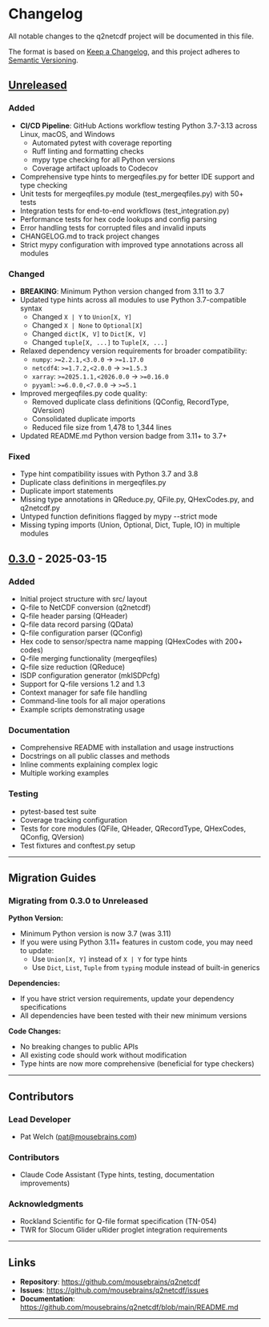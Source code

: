 # Changelog

All notable changes to the q2netcdf project will be documented in this file.

The format is based on [Keep a Changelog](https://keepachangelog.com/en/1.0.0/),
and this project adheres to [Semantic Versioning](https://semver.org/spec/v2.0.0.html).

## [Unreleased]

### Added
- **CI/CD Pipeline**: GitHub Actions workflow testing Python 3.7-3.13 across Linux, macOS, and Windows
  - Automated pytest with coverage reporting
  - Ruff linting and formatting checks
  - mypy type checking for all Python versions
  - Coverage artifact uploads to Codecov
- Comprehensive type hints to mergeqfiles.py for better IDE support and type checking
- Unit tests for mergeqfiles.py module (test_mergeqfiles.py) with 50+ tests
- Integration tests for end-to-end workflows (test_integration.py)
- Performance tests for hex code lookups and config parsing
- Error handling tests for corrupted files and invalid inputs
- CHANGELOG.md to track project changes
- Strict mypy configuration with improved type annotations across all modules

### Changed
- **BREAKING**: Minimum Python version changed from 3.11 to 3.7
- Updated type hints across all modules to use Python 3.7-compatible syntax
  - Changed `X | Y` to `Union[X, Y]`
  - Changed `X | None` to `Optional[X]`
  - Changed `dict[K, V]` to `Dict[K, V]`
  - Changed `tuple[X, ...]` to `Tuple[X, ...]`
- Relaxed dependency version requirements for broader compatibility:
  - `numpy`: `>=2.2.1,<3.0.0` → `>=1.17.0`
  - `netcdf4`: `>=1.7.2,<2.0.0` → `>=1.5.3`
  - `xarray`: `>=2025.1.1,<2026.0.0` → `>=0.16.0`
  - `pyyaml`: `>=6.0.0,<7.0.0` → `>=5.1`
- Improved mergeqfiles.py code quality:
  - Removed duplicate class definitions (QConfig, RecordType, QVersion)
  - Consolidated duplicate imports
  - Reduced file size from 1,478 to 1,344 lines
- Updated README.md Python version badge from 3.11+ to 3.7+

### Fixed
- Type hint compatibility issues with Python 3.7 and 3.8
- Duplicate class definitions in mergeqfiles.py
- Duplicate import statements
- Missing type annotations in QReduce.py, QFile.py, QHexCodes.py, and q2netcdf.py
- Untyped function definitions flagged by mypy --strict mode
- Missing typing imports (Union, Optional, Dict, Tuple, IO) in multiple modules

## [0.3.0] - 2025-03-15

### Added
- Initial project structure with src/ layout
- Q-file to NetCDF conversion (q2netcdf)
- Q-file header parsing (QHeader)
- Q-file data record parsing (QData)
- Q-file configuration parser (QConfig)
- Hex code to sensor/spectra name mapping (QHexCodes with 200+ codes)
- Q-file merging functionality (mergeqfiles)
- Q-file size reduction (QReduce)
- ISDP configuration generator (mkISDPcfg)
- Support for Q-file versions 1.2 and 1.3
- Context manager for safe file handling
- Command-line tools for all major operations
- Example scripts demonstrating usage

### Documentation
- Comprehensive README with installation and usage instructions
- Docstrings on all public classes and methods
- Inline comments explaining complex logic
- Multiple working examples

### Testing
- pytest-based test suite
- Coverage tracking configuration
- Tests for core modules (QFile, QHeader, QRecordType, QHexCodes, QConfig, QVersion)
- Test fixtures and conftest.py setup

---

## Migration Guides

### Migrating from 0.3.0 to Unreleased

**Python Version:**
- Minimum Python version is now 3.7 (was 3.11)
- If you were using Python 3.11+ features in custom code, you may need to update:
  - Use `Union[X, Y]` instead of `X | Y` for type hints
  - Use `Dict`, `List`, `Tuple` from `typing` module instead of built-in generics

**Dependencies:**
- If you have strict version requirements, update your dependency specifications
- All dependencies have been tested with their new minimum versions

**Code Changes:**
- No breaking changes to public APIs
- All existing code should work without modification
- Type hints are now more comprehensive (beneficial for type checkers)

---

## Contributors

### Lead Developer
- Pat Welch (pat@mousebrains.com)

### Contributors
- Claude Code Assistant (Type hints, testing, documentation improvements)

### Acknowledgments
- Rockland Scientific for Q-file format specification (TN-054)
- TWR for Slocum Glider uRider proglet integration requirements

---

## Links

- **Repository**: https://github.com/mousebrains/q2netcdf
- **Issues**: https://github.com/mousebrains/q2netcdf/issues
- **Documentation**: https://github.com/mousebrains/q2netcdf/blob/main/README.md

---

[Unreleased]: https://github.com/mousebrains/q2netcdf/compare/v0.3.0...HEAD
[0.3.0]: https://github.com/mousebrains/q2netcdf/releases/tag/v0.3.0
